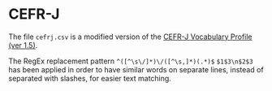 # CEFR-J

The file `cefrj.csv` is a modified version of the [CEFR-J Vocabulary Profile (ver 1.5)](https://github.com/openlanguageprofiles/olp-en-cefrj/blob/master/cefrj-vocabulary-profile-1.5.csv).

The RegEx replacement pattern `^([^\s\/]*)\/([^\s,]*)(.*)$` `$1$3\n$2$3` has been applied in order to have similar words on separate lines, instead of separated with slashes, for easier text matching.